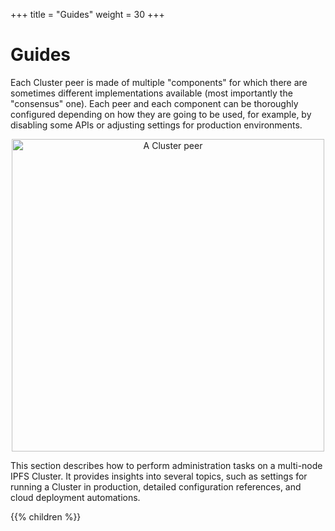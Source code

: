 +++
title = "Guides"
weight = 30
+++

# Guides

Each Cluster peer is made of multiple "components" for which there are sometimes different implementations available (most importantly the "consensus" one). Each peer and each component can be thoroughly configured depending on how they are going to be used, for example, by disabling some APIs or adjusting settings for production environments.

<center><img alt="A Cluster peer" title="A Cluster peer" src="/cluster/diagrams/png/peer.png" width="500px" /></center>

This section describes how to perform administration tasks on a multi-node IPFS Cluster. It provides insights into several topics, such as settings for running a Cluster in production, detailed configuration references, and cloud deployment automations.

{{% children %}}
